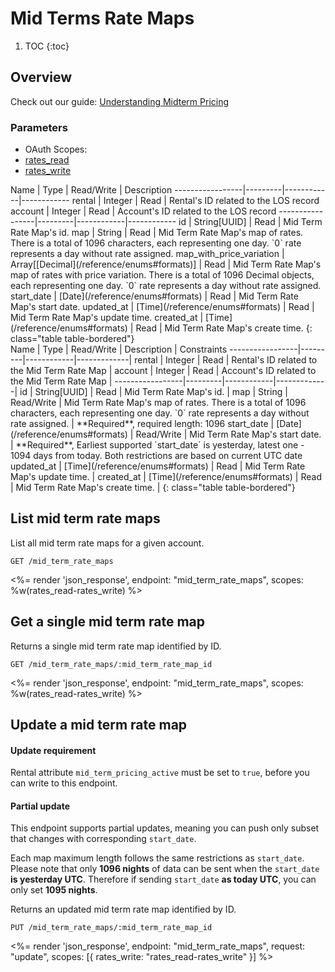# Mid Terms Rate Maps

1. TOC
{:toc}

## Overview

Check out our guide: [Understanding Midterm Pricing](/guides/understanding-midterm-pricing/)

### Parameters
<ul class="nav nav-pills" role="tablist">
  <li class="disabled"><a>OAuth Scopes:</a></li>
  <li class="active"><a href="#rates_read" role="tab" data-toggle="pill">rates_read</a></li>
  <li><a href="#rates_write" role="tab" data-toggle="pill">rates_write</a></li>
</ul>
<div class="tab-content" markdown="1">
  <div class="tab-pane active" id="rates_read" markdown="1">
Name             | Type    | Read/Write | Description
-----------------|---------|------------|------------
rental           | Integer | Read       | Rental's ID related to the LOS record
account          | Integer | Read       | Account's ID related to the LOS record
-----------------|---------|------------|------------
id               | String[UUID]    | Read       | Mid Term Rate Map's id.
map              | String  | Read       | Mid Term Rate Map's map of rates. There is a total of 1096 characters, each representing one day. `0` rate represents a day without rate assigned.
map_with_price_variation | Array[[Decimal](/reference/enums#formats)] | Read       | Mid Term Rate Map's map of rates with price variation. There is a total of 1096 Decimal objects, each representing one day. `0` rate represents a day without rate assigned.
start_date       | [Date](/reference/enums#formats) | Read       | Mid Term Rate Map's start date.
updated_at       | [Time](/reference/enums#formats) | Read       | Mid Term Rate Map's update time.
created_at       | [Time](/reference/enums#formats) | Read       | Mid Term Rate Map's create time.
{: class="table table-bordered"}
  </div>
  <div class="tab-pane" id="rates_write" markdown="1">
Name             | Type    | Read/Write | Description | Constraints
-----------------|---------|------------|-------------|
rental           | Integer | Read       | Rental's ID related to the Mid Term Rate Map |
account          | Integer | Read       | Account's ID related to the Mid Term Rate Map | 
-----------------|---------|------------|-------------|
id               | String[UUID]     | Read       | Mid Term Rate Map's id. |
map              | String  | Read/Write | Mid Term Rate Map's map of rates. There is a total of 1096 characters, each representing one day. `0` rate represents a day without rate assigned. | **Required**, required length: 1096
start_date       | [Date](/reference/enums#formats) | Read/Write | Mid Term Rate Map's start date. | **Required**, Earliest supported `start_date` is yesterday, latest one - 1094 days from today. Both restrictions are based on current UTC date
updated_at       | [Time](/reference/enums#formats) | Read       | Mid Term Rate Map's update time. |
created_at       | [Time](/reference/enums#formats) | Read       | Mid Term Rate Map's create time. |
{: class="table table-bordered"}
  </div>
</div>

## List mid term rate maps

List all mid term rate maps for a given account.

~~~
GET /mid_term_rate_maps
~~~

<%= render 'json_response', endpoint: "mid_term_rate_maps", scopes: %w(rates_read-rates_write) %>

## Get a single mid term rate map

Returns a single mid term rate map identified by ID.

~~~
GET /mid_term_rate_maps/:mid_term_rate_map_id
~~~

<%= render 'json_response', endpoint: "mid_term_rate_maps", scopes: %w(rates_read-rates_write) %>

## Update a mid term rate map

<div class="callout callout-info">
  <h4>Update requirement</h4>
  <p>Rental attribute <code>mid_term_pricing_active</code> must be set to <code>true</code>, before you can write to this endpoint.</p>
</div>
<div class="callout callout-info">
  <h4>Partial update</h4>
  <p>This endpoint supports partial updates, meaning you can push only subset that changes with corresponding <code>start_date</code>.</p>
  <p>Each map maximum length follows the same restrictions as <code>start_date</code>. Please note that only <strong>1096 nights</strong> of data can be sent when the <code>start_date</code> <strong>is yesterday UTC</strong>. Therefore if sending <code>start_date</code> <strong>as today UTC</strong>, you can only set <strong>1095 nights</strong>.</p>
</div>

Returns an updated mid term rate map identified by ID.

~~~
PUT /mid_term_rate_maps/:mid_term_rate_map_id
~~~

<%= render 'json_response', endpoint: "mid_term_rate_maps", request: "update",
  scopes: [{ rates_write: "rates_read-rates_write" }] %>
